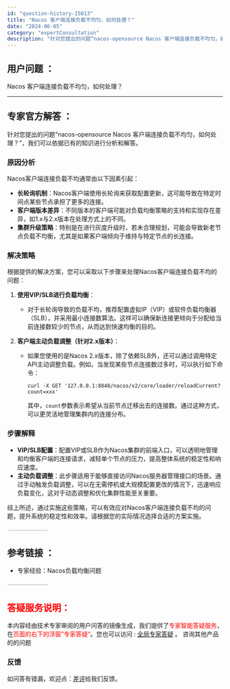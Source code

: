 ```yaml
---
id: "question-history-15013"
title: "Nacos 客户端连接负载不均匀，如何处理？"
date: "2024-06-05"
category: "expertConsultation"
description: "针对您提出的问题“nacos-opensource Nacos 客户端连接负载不均匀，如何处理？”，我们可以依据已有的知识进行分析和解答。### 原因分析Nacos客户端连接负载不均通常由以下因素引起：- **长轮询机制**：Nacos客户端使用长轮询来获取配置更新，这可能导致在特定时间点某些节点承"
---
```


## 用户问题 ： 
 Nacos 客户端连接负载不均匀，如何处理？  

---------------
## 专家官方解答 ：

针对您提出的问题“nacos-opensource Nacos 客户端连接负载不均匀，如何处理？”，我们可以依据已有的知识进行分析和解答。

### 原因分析
Nacos客户端连接负载不均通常由以下因素引起：
- **长轮询机制**：Nacos客户端使用长轮询来获取配置更新，这可能导致在特定时间点某些节点承担了更多的连接。
- **客户端版本差异**：不同版本的客户端可能对负载均衡策略的支持和实现存在差异，如1.x与2.x版本在处理方式上的不同。
- **集群升级策略**：特别是在进行灰度升级时，若未合理规划，可能会导致新老节点负载不均衡，尤其是如果客户端倾向于维持与特定节点的长连接。

### 解决策略
根据提供的解决方案，您可以采取以下步骤来处理Nacos客户端连接负载不均的问题：

1. **使用VIP/SLB进行负载均衡**：
   - 对于长轮询导致的负载不均，推荐配置虚拟IP（VIP）或软件负载均衡器（SLB），并采用最小连接数算法。这样可以确保新连接更倾向于分配给当前连接数较少的节点，从而达到快速均衡的目的。

2. **客户端主动负载调整（针对2.x版本）**：
   - 如果您使用的是Nacos 2.x版本，除了依赖SLB外，还可以通过调用特定API主动调整负载。例如，当发现某些节点连接数过多时，可以执行如下命令：
     ```shell
     curl -X GET '127.0.0.1:8848/nacos/v2/core/loader/reloadCurrent?count=xxx'
     ```
     其中，`count`参数表示希望从当前节点迁移出去的连接数。通过这种方式，可以更灵活地管理集群内的连接分布。

### 步骤解释
- **VIP/SLB配置**：配置VIP或SLB作为Nacos集群的前端入口，可以透明地管理和均衡客户端的连接请求，减轻单个节点的压力，提高整体系统的稳定性和响应速度。
- **主动负载调整**：此步骤适用于能够直接访问Nacos服务器管理接口的场景。通过手动触发负载调整，可以在无需停机或大规模配置更改的情况下，迅速响应负载变化，这对于动态调整和优化集群性能至关重要。

综上所述，通过实施这些策略，可以有效应对Nacos客户端连接负载不均的问题，提升系统的稳定性和效率。请根据您的实际情况选择合适的方案实施。


<font color="#949494">---------------</font> 


## 参考链接 ：

* 专家经验：Nacos负载均衡问题 


 <font color="#949494">---------------</font> 
 


## <font color="#FF0000">答疑服务说明：</font> 

本内容经由技术专家审阅的用户问答的镜像生成，我们提供了<font color="#FF0000">专家智能答疑服务</font>，在<font color="#FF0000">页面的右下的浮窗”专家答疑“</font>。您也可以访问 : [全局专家答疑](https://answer.opensource.alibaba.com/docs/intro) 。 咨询其他产品的的问题

### 反馈
如问答有错漏，欢迎点：[差评](https://ai.nacos.io/user/feedbackByEnhancerGradePOJOID?enhancerGradePOJOId=15066)给我们反馈。
